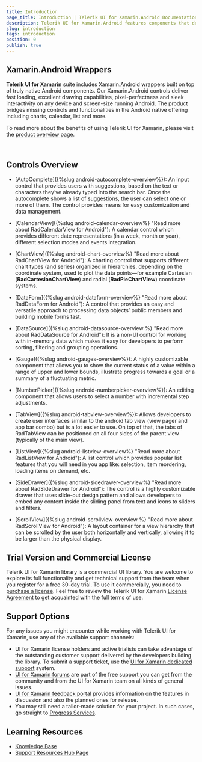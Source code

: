 ```yaml
---
title: Introduction
page_title: Introduction | Telerik UI for Xamarin.Android Documentation
description: Telerik UI for Xamarin.Android features components that decrease development time and help teams build stunning Android apps.
slug: introduction
tags: introduction
position: 0
publish: true
---
```


## Xamarin.Android Wrappers

**Telerik UI for Xamarin** suite includes Xamarin.Android wrappers built on top of truly native Android components. Our Xamarin.Android controls deliver fast loading, excellent drawing capabilities, pixel-perfectness and sleek interactivity on any device and screen-size running Android. The product bridges missing controls and functionalities in the Android native offering including charts, calendar, list and more.

To read more about the benefits of using Telerik UI for Xamarin, please visit the [product overview page](http://www.telerik.com/xamarin-ui).

<style>
/* Xamarin download trial button */
div#xamarin_trial {
	text-align: center !important;
}

div#xamarin_trial .xamarin_download_btn {	
	color: #fff;
	background-color: #e74b3c;
	padding:.44em .9em .52em;
	font-size: 20px;
	font-weight:400;
	letter-spacing:-.025em;
	position:relative;
	display:inline-block;
	line-height:1.2;
	-webkit-transition:color .2s ease,background-color .2s ease;
	transition:color .2s ease,background-color .2s ease;
	border-radius:2px;
	-webkit-appearance:none;
	font-family:Metric,Arial,Gadget,sans-serif;
	text-align:center	
}
</style>

<script type="text/javascript">

  $(document).ready(function(){
	  var mac = navigator.userAgent.match(/(Mac)/i);
	  var $btnWin = $(".js-btnWin");
	  var $btnOSX = $(".js-btnOSX");

	  if (mac) {
		$btnOSX.show();
		$btnWin.hide();
	  } else {
		$btnOSX.hide();
		$btnWin.show();
	  }
  });

</script>

<div id="xamarin_trial">
<br />
<a href="https://www.telerik.com/download-trial-file/v2-b/ui-for-xamarin" class="xamarin_download_btn js-btnWin" style="display: none">Download Free Trial</a>
<a href="https://www.telerik.com/download-trial-file/v2-b/ui-for-xamarin?file=pkg" class="xamarin_download_btn js-btnOSX" style="display: none">Download Free Trial</a>
</div>

## Controls Overview

* [AutoComplete]({%slug android-autocomplete-overview%}):  An input control that provides users with suggestions, based on the text or characters they’ve already typed into the search bar. Once the autocomplete shows a list of suggestions, the user can select one or more of them. The control provides means for easy customization and data management.

* [CalendarView]({%slug android-calendar-overview%} "Read more about RadCalendarView for Android"): A calendar control which provides different date representations (in a week, month or year), different selection modes and events integration.

* [ChartView]({%slug android-chart-overview%} "Read more about RadChartView for Android"): A charting control that supports different chart types (and series) organized in hierarchies, depending on the coordinate system, used to plot the data points&mdash;for example Cartesian (**RadCartesianChartView**) and radial (**RadPieChartView**) coordinate systems.

* [DataForm]({%slug android-dataform-overview%} "Read more about RadDataForm for Android"): A control that provides an easy and versatile approach to processing data objects’ public members and building mobile forms fast.

* [DataSource]({%slug android-datasource-overview %} "Read more about RadDataSource for Android"): It is a non-UI control for working with in-memory data which makes it easy for developers to perform sorting, filtering and grouping operations.

* [Gauge]({%slug android-gauges-overview%}): A highly customizable component that allows you to show the current status of a value within a range of upper and lower bounds, illustrate progress towards a goal or a summary of a fluctuating metric.

* [NumberPicker]({%slug android-numberpicker-overview%}): An editing component that allows users to select a number with incremental step adjustments.

* [TabView]({%slug android-tabview-overview%}): Allows developers to create user interfaces similar to the android tab view (view pager and app bar combo) but is a lot easier to use. On top of that, the tabs of RadTabView can be positioned on all four sides of the parent view (typically of the main view). 

* [ListView]({%slug android-listview-overview%} "Read more about RadListView for Android"): A list control which provides popular list features that you will need in you app like: selection, item reordering, loading items on demand, etc.

* [SideDrawer]({%slug android-sidedrawer-overview%} "Read more about RadSideDrawer for Android"): The control is a highly customizable drawer that uses slide-out design pattern and allows developers to embed any content inside the sliding panel from text and icons to sliders and filters. 

* [ScrollView]({%slug android-scrollview-overview %} "Read more about RadScrollView for Android"): A layout container for a view hierarchy that can be scrolled by the user both horizontally and vertically, allowing it to be larger than the physical display.

## Trial Version and Commercial License

Telerik UI for Xamarin library is a commercial UI library. You are welcome to explore its full functionality and get technical support from the team when you register for a free 30-day trial. To use it commercially, you need to [purchase a license](https://www.telerik.com/purchase/xamarin-ui). Feel free to review the Telerik UI for Xamarin [License Agreement](https://www.telerik.com/purchase/license-agreement/ui-for-xamarin) to get acquainted with the full terms of use.

## Support Options

For any issues you might encounter while working with Telerik UI for Xamarin, use any of the available support channels:

* UI for Xamarin license holders and active trialists can take advantage of the outstanding customer support delivered by the developers building the library. To submit a support ticket, use the [UI for Xamarin dedicated support](https://www.telerik.com/account/support-tickets?pid=1534) system.
* [UI for Xamarin forums](https://www.telerik.com/forums/xamarin) are part of the free support you can get from the community and from the UI for Xamarin team on all kinds of general issues.
* [UI for Xamarin feedback portal](https://feedback.telerik.com/xamarin) provides information on the features in discussion and also the planned ones for release.
* You may still need a tailor-made solution for your project. In such cases, go straight to [Progress Services](https://www.progress.com/services).

## Learning Resources

* [Knowledge Base](https://docs.telerik.com/devtools/xamarin/knowledge-base)
* [Support Resources Hub Page](https://www.telerik.com/support/xamarin-ui)